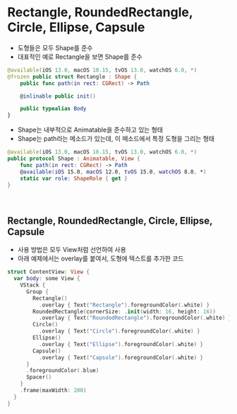 # Rectangle, RoundedRectangle, Circle, Ellipse, Capsule

- 도형들은 모두 Shape를 준수
- 대표적인 예로 Rectangle을 보면 Shape를 준수
```Swift
@available(iOS 13.0, macOS 10.15, tvOS 13.0, watchOS 6.0, *)
@frozen public struct Rectangle : Shape {
    public func path(in rect: CGRect) -> Path

    @inlinable public init()

    public typealias Body
}
```

- Shape는 내부적으로 Animatable을 준수하고 있는 형태
- Shape는 path라는 메소드가 있는데, 이 메소드에서 특정 도형을 그리는 형태
```Swift
@available(iOS 13.0, macOS 10.15, tvOS 13.0, watchOS 6.0, *)
public protocol Shape : Animatable, View {
    func path(in rect: CGRect) -> Path
    @available(iOS 15.0, macOS 12.0, tvOS 15.0, watchOS 8.0, *)
    static var role: ShapeRole { get }
}
```
<br/>

## Rectangle, RoundedRectangle, Circle, Ellipse, Capsule
- 사용 방법은 모두 View처럼 선언하여 사용
- 아래 예제에서는 overlay를 붙여서, 도형에 텍스트를 추가한 코드
```Swift
struct ContentView: View {
  var body: some View {
    VStack {
      Group {
        Rectangle()
          .overlay { Text("Rectangle").foregroundColor(.white) }
        RoundedRectangle(cornerSize: .init(width: 16, height: 16))
          .overlay { Text("RoundedRectangle").foregroundColor(.white) }
        Circle()
          .overlay { Text("Circle").foregroundColor(.white) }
        Ellipse()
          .overlay { Text("Ellipse").foregroundColor(.white) }
        Capsule()
          .overlay { Text("Capsule").foregroundColor(.white) }
      }
      .foregroundColor(.blue)
      Spacer()
    }
    .frame(maxWidth: 200)
  }
}
```
<br/>
